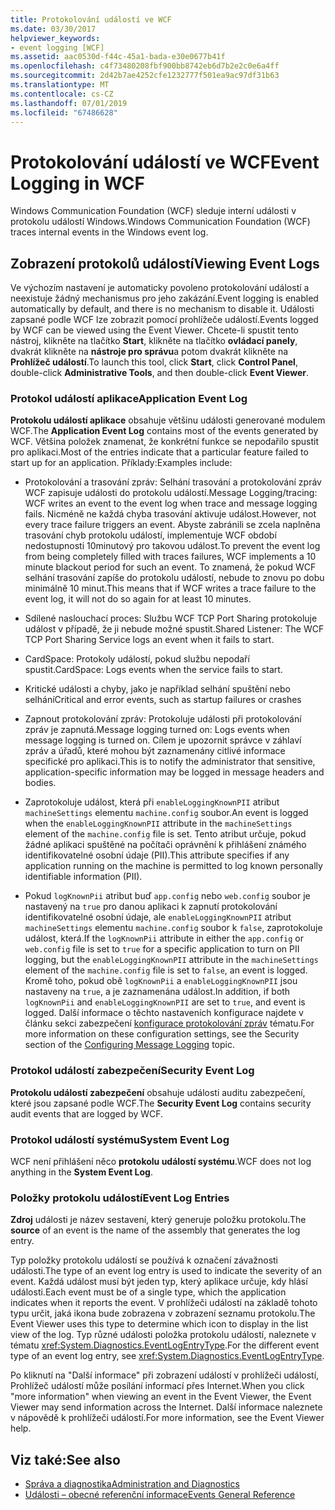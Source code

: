 ```yaml
---
title: Protokolování událostí ve WCF
ms.date: 03/30/2017
helpviewer_keywords:
- event logging [WCF]
ms.assetid: aac0530d-f44c-45a1-bada-e30e0677b41f
ms.openlocfilehash: c4f73480208fbf900bb8742eb6d7b2e2c0e6a4ff
ms.sourcegitcommit: 2d42b7ae4252cfe1232777f501ea9ac97df31b63
ms.translationtype: MT
ms.contentlocale: cs-CZ
ms.lasthandoff: 07/01/2019
ms.locfileid: "67486628"
---
```

# <a name="event-logging-in-wcf"></a><span data-ttu-id="9d36a-102">Protokolování událostí ve WCF</span><span class="sxs-lookup"><span data-stu-id="9d36a-102">Event Logging in WCF</span></span>
<span data-ttu-id="9d36a-103">Windows Communication Foundation (WCF) sleduje interní události v protokolu událostí Windows.</span><span class="sxs-lookup"><span data-stu-id="9d36a-103">Windows Communication Foundation (WCF) traces internal events in the Windows event log.</span></span>  
  
## <a name="viewing-event-logs"></a><span data-ttu-id="9d36a-104">Zobrazení protokolů událostí</span><span class="sxs-lookup"><span data-stu-id="9d36a-104">Viewing Event Logs</span></span>  
 <span data-ttu-id="9d36a-105">Ve výchozím nastavení je automaticky povoleno protokolování událostí a neexistuje žádný mechanismus pro jeho zakázání.</span><span class="sxs-lookup"><span data-stu-id="9d36a-105">Event logging is enabled automatically by default, and there is no mechanism to disable it.</span></span> <span data-ttu-id="9d36a-106">Události zapsané podle WCF lze zobrazit pomocí prohlížeče událostí.</span><span class="sxs-lookup"><span data-stu-id="9d36a-106">Events logged by WCF can be viewed using the Event Viewer.</span></span> <span data-ttu-id="9d36a-107">Chcete-li spustit tento nástroj, klikněte na tlačítko **Start**, klikněte na tlačítko **ovládací panely**, dvakrát klikněte na **nástroje pro správu**a potom dvakrát klikněte na **Prohlížeč událostí**.</span><span class="sxs-lookup"><span data-stu-id="9d36a-107">To launch this tool, click **Start**, click **Control Panel**, double-click **Administrative Tools**, and then double-click **Event Viewer**.</span></span>  
  
### <a name="application-event-log"></a><span data-ttu-id="9d36a-108">Protokol událostí aplikace</span><span class="sxs-lookup"><span data-stu-id="9d36a-108">Application Event Log</span></span>  
 <span data-ttu-id="9d36a-109">**Protokolu událostí aplikace** obsahuje většinu události generované modulem WCF.</span><span class="sxs-lookup"><span data-stu-id="9d36a-109">The **Application Event Log** contains most of the events generated by WCF.</span></span> <span data-ttu-id="9d36a-110">Většina položek znamenat, že konkrétní funkce se nepodařilo spustit pro aplikaci.</span><span class="sxs-lookup"><span data-stu-id="9d36a-110">Most of the entries indicate that a particular feature failed to start up for an application.</span></span> <span data-ttu-id="9d36a-111">Příklady:</span><span class="sxs-lookup"><span data-stu-id="9d36a-111">Examples include:</span></span>  
  
- <span data-ttu-id="9d36a-112">Protokolování a trasování zpráv: Selhání trasování a protokolování zpráv WCF zapisuje události do protokolu událostí.</span><span class="sxs-lookup"><span data-stu-id="9d36a-112">Message Logging/tracing: WCF writes an event to the event log when trace and message logging fails.</span></span> <span data-ttu-id="9d36a-113">Nicméně ne každá chyba trasování aktivuje událost.</span><span class="sxs-lookup"><span data-stu-id="9d36a-113">However, not every trace failure triggers an event.</span></span> <span data-ttu-id="9d36a-114">Abyste zabránili se zcela naplněna trasování chyb protokolu událostí, implementuje WCF období nedostupnosti 10minutový pro takovou událost.</span><span class="sxs-lookup"><span data-stu-id="9d36a-114">To prevent the event log from being completely filled with traces failures, WCF implements a 10 minute blackout period for such an event.</span></span> <span data-ttu-id="9d36a-115">To znamená, že pokud WCF selhání trasování zapíše do protokolu událostí, nebude to znovu po dobu minimálně 10 minut.</span><span class="sxs-lookup"><span data-stu-id="9d36a-115">This means that if WCF writes a trace failure to the event log, it will not do so again for at least 10 minutes.</span></span>  
  
- <span data-ttu-id="9d36a-116">Sdílené naslouchací proces: Službu WCF TCP Port Sharing protokoluje událost v případě, že ji nebude možné spustit.</span><span class="sxs-lookup"><span data-stu-id="9d36a-116">Shared Listener: The WCF TCP Port Sharing Service logs an event when it fails to start.</span></span>  
  
- <span data-ttu-id="9d36a-117">CardSpace: Protokoly událostí, pokud službu nepodaří spustit.</span><span class="sxs-lookup"><span data-stu-id="9d36a-117">CardSpace: Logs events when the service fails to start.</span></span>  
  
- <span data-ttu-id="9d36a-118">Kritické události a chyby, jako je například selhání spuštění nebo selhání</span><span class="sxs-lookup"><span data-stu-id="9d36a-118">Critical and error events, such as startup failures or crashes</span></span>  
  
- <span data-ttu-id="9d36a-119">Zapnout protokolování zpráv: Protokoluje události při protokolování zpráv je zapnutá.</span><span class="sxs-lookup"><span data-stu-id="9d36a-119">Message logging turned on: Logs events when message logging is turned on.</span></span> <span data-ttu-id="9d36a-120">Cílem je upozornit správce v záhlaví zpráv a úřadů, které mohou být zaznamenány citlivé informace specifické pro aplikaci.</span><span class="sxs-lookup"><span data-stu-id="9d36a-120">This is to notify the administrator that sensitive, application-specific information may be logged in message headers and bodies.</span></span>  
  
- <span data-ttu-id="9d36a-121">Zaprotokoluje událost, která při `enableLoggingKnownPII` atribut `machineSettings` elementu `machine.config` soubor.</span><span class="sxs-lookup"><span data-stu-id="9d36a-121">An event is logged when the `enableLoggingKnownPII` attribute in the `machineSettings` element of the `machine.config` file is set.</span></span> <span data-ttu-id="9d36a-122">Tento atribut určuje, pokud žádné aplikaci spuštěné na počítači oprávnění k přihlášení známého identifikovatelné osobní údaje (PII).</span><span class="sxs-lookup"><span data-stu-id="9d36a-122">This attribute specifies if any application running on the machine is permitted to log known personally identifiable information (PII).</span></span>  
  
- <span data-ttu-id="9d36a-123">Pokud `logKnownPii` atribut buď `app.config` nebo `web.config` soubor je nastavený na `true` pro danou aplikaci k zapnutí protokolování identifikovatelné osobní údaje, ale `enableLoggingKnownPII` atribut `machineSettings` elementu `machine.config` soubor k `false`, zaprotokoluje událost, která.</span><span class="sxs-lookup"><span data-stu-id="9d36a-123">If the `logKnownPii` attribute in either the `app.config` or `web.config` file is set to `true` for a specific application to turn on PII logging, but the `enableLoggingKnownPII` attribute in the `machineSettings` element of the `machine.config` file is set to `false`, an event is logged.</span></span> <span data-ttu-id="9d36a-124">Kromě toho, pokud obě `logKnownPii` a `enableLoggingKnownPII` jsou nastaveny na `true`, a je zaznamenána událost.</span><span class="sxs-lookup"><span data-stu-id="9d36a-124">In addition, if both `logKnownPii` and `enableLoggingKnownPII` are set to `true`, and event is logged.</span></span> <span data-ttu-id="9d36a-125">Další informace o těchto nastaveních konfigurace najdete v článku sekci zabezpečení [konfigurace protokolování zpráv](../../../../../docs/framework/wcf/diagnostics/configuring-message-logging.md) tématu.</span><span class="sxs-lookup"><span data-stu-id="9d36a-125">For more information on these configuration settings, see the Security section of the [Configuring Message Logging](../../../../../docs/framework/wcf/diagnostics/configuring-message-logging.md) topic.</span></span>  
  
### <a name="security-event-log"></a><span data-ttu-id="9d36a-126">Protokol událostí zabezpečení</span><span class="sxs-lookup"><span data-stu-id="9d36a-126">Security Event Log</span></span>  
 <span data-ttu-id="9d36a-127">**Protokolu událostí zabezpečení** obsahuje události auditu zabezpečení, které jsou zapsané podle WCF.</span><span class="sxs-lookup"><span data-stu-id="9d36a-127">The **Security Event Log** contains security audit events that are logged by WCF.</span></span>  
  
### <a name="system-event-log"></a><span data-ttu-id="9d36a-128">Protokol událostí systému</span><span class="sxs-lookup"><span data-stu-id="9d36a-128">System Event Log</span></span>  
 <span data-ttu-id="9d36a-129">WCF není přihlášení něco **protokolu událostí systému**.</span><span class="sxs-lookup"><span data-stu-id="9d36a-129">WCF does not log anything in the **System Event Log**.</span></span>  
  
### <a name="event-log-entries"></a><span data-ttu-id="9d36a-130">Položky protokolu událostí</span><span class="sxs-lookup"><span data-stu-id="9d36a-130">Event Log Entries</span></span>  
 <span data-ttu-id="9d36a-131">**Zdroj** události je název sestavení, který generuje položku protokolu.</span><span class="sxs-lookup"><span data-stu-id="9d36a-131">The **source** of an event is the name of the assembly that generates the log entry.</span></span>  
  
 <span data-ttu-id="9d36a-132">Typ položky protokolu událostí se používá k označení závažnosti události.</span><span class="sxs-lookup"><span data-stu-id="9d36a-132">The type of an event log entry is used to indicate the severity of an event.</span></span> <span data-ttu-id="9d36a-133">Každá událost musí být jeden typ, který aplikace určuje, kdy hlásí události.</span><span class="sxs-lookup"><span data-stu-id="9d36a-133">Each event must be of a single type, which the application indicates when it reports the event.</span></span> <span data-ttu-id="9d36a-134">V prohlížeči událostí na základě tohoto typu určit, jaká ikona bude zobrazena v zobrazení seznamu protokolu.</span><span class="sxs-lookup"><span data-stu-id="9d36a-134">The Event Viewer uses this type to determine which icon to display in the list view of the log.</span></span> <span data-ttu-id="9d36a-135">Typ různé události položka protokolu událostí, naleznete v tématu <xref:System.Diagnostics.EventLogEntryType>.</span><span class="sxs-lookup"><span data-stu-id="9d36a-135">For the different event type of an event log entry, see <xref:System.Diagnostics.EventLogEntryType>.</span></span>  
  
 <span data-ttu-id="9d36a-136">Po kliknutí na "Další informace" při zobrazení událostí v prohlížeči událostí, Prohlížeč událostí může posílání informací přes Internet.</span><span class="sxs-lookup"><span data-stu-id="9d36a-136">When you click "more information" when viewing an event in the Event Viewer, the Event Viewer may send information across the Internet.</span></span> <span data-ttu-id="9d36a-137">Další informace naleznete v nápovědě k prohlížeči událostí.</span><span class="sxs-lookup"><span data-stu-id="9d36a-137">For more information, see the Event Viewer help.</span></span>  
  
## <a name="see-also"></a><span data-ttu-id="9d36a-138">Viz také:</span><span class="sxs-lookup"><span data-stu-id="9d36a-138">See also</span></span>

- [<span data-ttu-id="9d36a-139">Správa a diagnostika</span><span class="sxs-lookup"><span data-stu-id="9d36a-139">Administration and Diagnostics</span></span>](../../../../../docs/framework/wcf/diagnostics/index.md)
- [<span data-ttu-id="9d36a-140">Události – obecné referenční informace</span><span class="sxs-lookup"><span data-stu-id="9d36a-140">Events General Reference</span></span>](../../../../../docs/framework/wcf/diagnostics/event-logging/events-general-reference.md)
